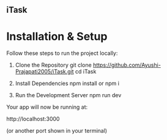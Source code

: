 ## iTask


# Installation & Setup

Follow these steps to run the project locally:

1. Clone the Repository
git clone https://github.com/Ayushi-Prajapati2005/iTask.git
cd iTask

2. Install Dependencies
npm install
or
npm i

3. Run the Development Server
npm run dev


Your app will now be running at:

http://localhost:3000


(or another port shown in your terminal)
